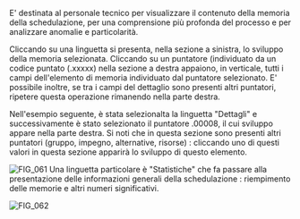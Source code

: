 E' destinata al personale tecnico per visualizzare il contenuto della memoria della schedulazione, per una comprensione più profonda del processo e per analizzare anomalie e particolarità.

Cliccando su una linguetta si presenta, nella sezione a sinistra, lo sviluppo della memoria selezionata. Cliccando su un puntatore (individuato da un codice puntato (.xxxxx) nella sezione a destra appaiono, in verticale, tutti i campi dell'elemento di memoria individuato dal puntatore selezionato. E' possibile inoltre, se tra i campi del dettaglio sono presenti altri puntatori, ripetere questa operazione rimanendo nella parte destra.

Nell'esempio seguente, è stata selezionalta la linguetta "Dettagli" e successivamente è stato selezionato il puntatore .00008, il cui sviluppo appare nella parte destra. Si noti che in questa sezione sono presenti altri puntatori (gruppo, impegno, alternative, risorse) :  cliccando uno di questi valori in questa sezione apparirà lo sviluppo di questo elemento.

![FIG_061](http://localhost:3000/immagini/MBDOC_OPE-S5IRIS_AME/FIG_061.png)
Una linguetta particolare è "Statistiche" che fa passare alla presentazione delle informazioni generali della schedulazione :  riempimento delle memorie e altri numeri significativi.

![FIG_062](http://localhost:3000/immagini/MBDOC_OPE-S5IRIS_AME/FIG_062.png)